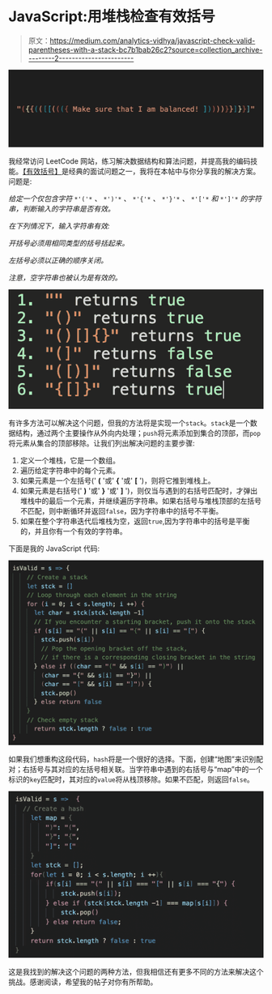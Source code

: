 # JavaScript:用堆栈检查有效括号

> 原文：<https://medium.com/analytics-vidhya/javascript-check-valid-parentheses-with-a-stack-bc7b1bab26c2?source=collection_archive---------2----------------------->

![](img/78b06124b43ff2699dad9948a79bdf42.png)

我经常访问 LeetCode 网站，练习解决数据结构和算法问题，并提高我的编码技能。[【有效括号】](https://leetcode.com/problems/valid-parentheses/)是经典的面试问题之一，我将在本帖中与你分享我的解决方案。问题是:

*给定一个仅包含字符* `*'('*` *、* `*')'*` *、* `*'{'*` *、* `*'}'*` *、* `*'['*` *和* `*']'*` *的字符串，判断输入的字符串是否有效。*

*在下列情况下，输入字符串有效:*

*开括号必须用相同类型的括号括起来。*

*左括号必须以正确的顺序关闭。*

*注意，空字符串也被认为是有效的。*

![](img/52b8c40666599acff6f12e00bb72ebec.png)

有许多方法可以解决这个问题，但我的方法将是实现一个`stack`。`stack`是一个数据结构，通过两个主要操作从外向内处理；`push`将元素添加到集合的顶部，而`pop`将元素从集合的顶部移除。让我们列出解决问题的主要步骤:

1.  定义一个堆栈，它是一个数组。
2.  遍历给定字符串中的每个元素。
3.  如果元素是一个左括号(' **(** '或' **{** '或' **[** ')，则将它推到堆栈上。
4.  如果元素是右括号(' **)** '或' **}** '或' **]** ')，则仅当与遇到的右括号匹配时，才弹出堆栈中的最后一个元素，并继续遍历字符串。如果右括号与堆栈顶部的左括号不匹配，则中断循环并返回`false`，因为字符串中的括号不平衡。
5.  如果在整个字符串迭代后堆栈为空，返回`true`,因为字符串中的括号是平衡的，并且你有一个有效的字符串。

下面是我的 JavaScript 代码:

![](img/3b2131e33b262b16455ff2028fcdf3a1.png)

如果我们想重构这段代码，`hash`将是一个很好的选择。下面，创建“地图”来识别配对；右括号与其对应的左括号相关联。当字符串中遇到的右括号与“map”中的一个标识的`key`匹配时，其对应的`value`将从栈顶移除。如果不匹配，则返回`false`。

![](img/d5961a7f39cf2085c635bd235d00a0c1.png)

这是我找到的解决这个问题的两种方法，但我相信还有更多不同的方法来解决这个挑战。感谢阅读，希望我的帖子对你有所帮助。